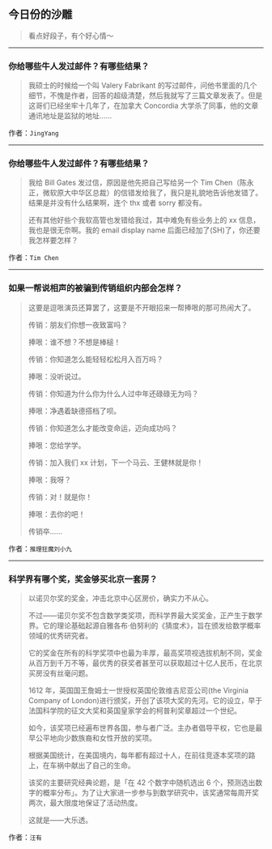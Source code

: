## 今日份的沙雕

> 看点好段子，有个好心情～


 
---

### 你给哪些牛人发过邮件？有哪些结果？

> 我硕士的时候给一个叫 Valery Fabrikant 的写过邮件，问他书里面的几个细节，不愧是作者，回答的超级清楚，然后我就写了三篇文章发表了。但是这哥们已经坐牢十几年了，在加拿大 Concordia 大学杀了同事，他的文章通讯地址是监狱的地址……


作者：`JingYang`

---

### 你给哪些牛人发过邮件？有哪些结果？

> 我给 Bill Gates 发过信，原因是他先把自己写给另一个 Tim Chen（陈永正，微软原大中华区总裁）的信错发给我了，我只是礼貌地告诉他发错了。结果是并没有什么结果啊，连个 thx 或者 sorry 都没有。
> 
> 还有其他好些个我软高管也发错给我过，其中难免有些业务上的 xx 信息，我也是很无奈啊。我的 email display name 后面已经加了(SH)了，你还要我怎样要怎样？


作者：`Tim Chen`

---

### 如果一帮说相声的被骗到传销组织内部会怎样？

> 这要是逗哏演员还算罢了，这要是不开眼招来一帮捧哏的那可热闹大了。
> 
> 传销：朋友们你想一夜致富吗？
> 
> 捧哏：谁不想？不想是棒槌！
> 
> 传销：你知道怎么能轻轻松松月入百万吗？
> 
> 捧哏：没听说过。
> 
> 传销：你知道为什么你为什么人过中年还碌碌无为吗？
> 
> 捧哏：净遇着缺德搭档了呗。
> 
> 传销：你知道怎么才能改变命运，迈向成功吗？
> 
> 捧哏：您给学学。
> 
> 传销：加入我们 xx 计划，下一个马云、王健林就是你！
> 
> 捧哏：我呀？
> 
> 传销：对！就是你！
> 
> 捧哏：去你的吧！
> 
> 传销卒……


作者：`推理狂魔刘小九`

---

### 科学界有哪个奖，奖金够买北京一套房？

> 以诺贝尔奖的奖金，冲击北京中心区房价，确实力不从心。
> 
> 不过——诺贝尔奖不包含数学类奖项，而科学界最大奖奖金，正产生于数学界。它的理论基础起源自雅各布·伯努利的《猜度术》，旨在颁发给数学概率领域的优秀研究者。
> 
> 它的奖金在所有的科学奖项中也最为丰厚，最高奖项视选拔机制不同，奖金从百万到千万不等，最优秀的获奖者甚至可以获取超过十亿人民币，在北京买房没有丝毫问题。
> 
> 1612 年，英国国王詹姆士一世授权英国伦敦维吉尼亚公司(the Virginia Company of London)进行颁奖，开创了该项大奖的先河。它的设立，早于法国科学院的征文大奖和英国皇家学会的柯普利奖章超过一个世纪。
> 
> 如今，该奖项已经遍布世界各国，参与者广泛。主办者倡导平权，它也是最早公平地向少数族裔和女性开放的奖项。
> 
> 根据美国统计，在美国境内，每年都有超过十人，在前往竞逐本奖项的路上，在车祸中献出了自己的生命。
> 
> 该奖的主要研究经典论题，是「在 42 个数字中随机选出 6 个，预测选出数字的概率分布」。为了让大家进一步参与到数学研究中，该奖通常每周开奖两次，最大限度地保证了活动热度。
> 
> 这就是——大乐透。


作者：`汪有`